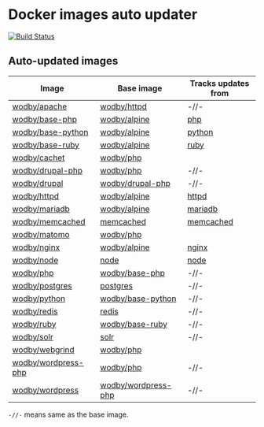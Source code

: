 # Docker images auto updater

[![Build Status](https://travis-ci.com/wodby/images.svg?branch=master)](https://travis-ci.com/wodby/images)

## Auto-updated images

| Image                 | Base image            | Tracks updates from |
| --------------------- | --------------------- | ------------------- |
| [wodby/apache]        | [wodby/httpd]         | -//-                |
| [wodby/base-php]      | [wodby/alpine]        | [php]               |
| [wodby/base-python]   | [wodby/alpine]        | [python]            |
| [wodby/base-ruby]     | [wodby/alpine]        | [ruby]              |
| [wodby/cachet]        | [wodby/php]           |                     |
| [wodby/drupal-php]    | [wodby/php]           | -//-                |
| [wodby/drupal]        | [wodby/drupal-php]    | -//-                |
| [wodby/httpd]         | [wodby/alpine]        | [httpd]             |
| [wodby/mariadb]       | [wodby/alpine]        | [mariadb]           |
| [wodby/memcached]     | [memcached]           | [memcached]         |
| [wodby/matomo]        | [wodby/php]           |                     |
| [wodby/nginx]         | [wodby/alpine]        | [nginx]             |
| [wodby/node]          | [node]                | [node]             |
| [wodby/php]           | [wodby/base-php]      | -//-                |
| [wodby/postgres]      | [postgres]            | -//-                |
| [wodby/python]        | [wodby/base-python]   | -//-                |
| [wodby/redis]         | [redis]               | -//-                |
| [wodby/ruby]          | [wodby/base-ruby]     | -//-                |
| [wodby/solr]          | [solr]                | -//-                |
| [wodby/webgrind]      | [wodby/php]           |                     |
| [wodby/wordpress-php] | [wodby/php]           | -//-                |
| [wodby/wordpress]     | [wodby/wordpress-php] | -//-                |

`-//-` means same as the base image.

[httpd]: https://github.com/docker-library/httpd
[mariadb]: https://github.com/docker-library/mariadb
[memcached]: https://github.com/docker-library/memcached
[nginx]: https://github.com/docker-library/nginx
[node]: https://github.com/docker-library/node
[php]: https://github.com/docker-library/php
[postgres]: https://github.com/docker-library/postgres
[python]: https://github.com/docker-library/python
[redis]: https://github.com/docker-library/redis
[ruby]: https://github.com/docker-library/ruby
[solr]: https://github.com/docker-library/solr
[wodby/alpine]: https://github.com/wodby/alpine
[wodby/apache]: https://github.com/wodby/apache
[wodby/base-php]: https://github.com/wodby/base-php
[wodby/base-python]: https://github.com/wodby/base-python
[wodby/base-ruby]: https://github.com/wodby/base-ruby
[wodby/cachet]: https://github.com/wodby/cachet
[wodby/drupal-php]: https://github.com/wodby/drupal-php
[wodby/drupal]: https://github.com/wodby/drupal
[wodby/httpd]: https://github.com/wodby/httpd
[wodby/mariadb]: https://github.com/wodby/mariadb
[wodby/matomo]: https://github.com/wodby/matomo
[wodby/memcached]: https://github.com/wodby/memcached
[wodby/nginx]: https://github.com/wodby/nginx
[wodby/node]: https://github.com/wodby/node
[wodby/php]: https://github.com/wodby/php
[wodby/postgres]: https://github.com/wodby/postgres
[wodby/python]: https://github.com/wodby/python
[wodby/redis]: https://github.com/wodby/redis
[wodby/ruby]: https://github.com/wodby/ruby
[wodby/solr]: https://github.com/wodby/solr
[wodby/webgrind]: https://github.com/wodby/webgrind
[wodby/wordpress-php]: https://github.com/wodby/wordpress-php
[wodby/wordpress]: https://github.com/wodby/wordpress

